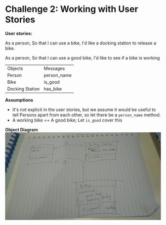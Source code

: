 # Challenge 2: Working with User Stories

**User stories:**

As a person,
So that I can use a bike,
I'd like a docking station to release a bike.

As a person,
So that I can use a good bike,
I'd like to see if a bike is working

<table>
<tr><td>Objects</td><td>Messages</td>
<tr><td>Person</td><td>person_name</td></tr></tr>
<tr><td>Bike</td><td>is_good</td></tr></tr>
<tr><td>Docking Station</td><td>has_bike</td></tr></tr>
</table>

**Assumptions**
* It's not explicit in the user stories, but we assume it would be useful to tell Persons apart from each other, so let there be a `person_name` method.
* A working bike == A good bike; Let `is_good` cover this


**Object Diagram**
![Object Diagram](./IMG20190205154508.jpg)
